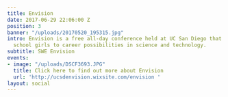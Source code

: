 ```yaml
---
title: Envision
date: 2017-06-29 22:06:00 Z
position: 3
banner: "/uploads/20170520_195315.jpg"
intro: Envision is a free all-day conference held at UC San Diego that exposes high
  school girls to career possibilities in science and technology.
subtitle: SWE Envision
events:
- image: "/uploads/DSCF3693.JPG"
  title: Click here to find out more about Envision
  url: 'http://ucsdenvision.wixsite.com/envision '
layout: social
---
```


